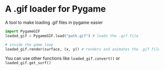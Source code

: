 # A .gif loader for Pygame

A tool to make loading .gif files in pygame easier

```py
import PygameGIF
loaded_gif = PygameGIF.load("path.gif") # loads the .gif file

# inside the game loop
loaded_gif.render(surface, (x, y)) # renders and animates the .gif file. DO NOT USE `surface.blit` TO RENDER THE .gif FILE
```
You can use other functions like `loaded_gif.convert()` or `loaded_gif.get_surf()`
